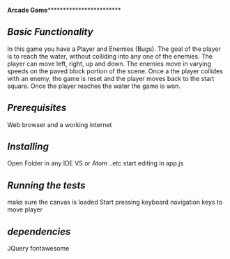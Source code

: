 ********************************************Arcade Game********************************************************************

*******Basic Functionality*******
----------------------------------
In this game you have a Player and Enemies (Bugs). The goal of the player is to reach the water,
without colliding into any one of the enemies. The player can move left, right, up and down.
The enemies move in varying speeds on the paved block portion of the scene.
Once a the player collides with an enemy, the game is reset and the player moves back to the start square.
Once the player reaches the water the game is won.

*******Prerequisites*******
---------------------------
Web browser and a working internet


*******Installing*******
------------------------
Open Folder in any IDE VS or Atom ..etc
start editing in app.js


*******Running the tests*******
-------------------------------
make sure the canvas is loaded 
Start pressing keyboard navigation keys to move player


*******dependencies*******
------------------------
JQuery
fontawesome




